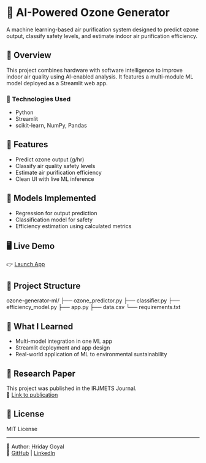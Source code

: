 # 🌿 AI-Powered Ozone Generator

A machine learning-based air purification system designed to predict ozone output, classify safety levels, and estimate indoor air purification efficiency.

## 📌 Overview
This project combines hardware with software intelligence to improve indoor air quality using AI-enabled analysis. It features a multi-module ML model deployed as a Streamlit web app.

### 🔧 Technologies Used
- Python
- Streamlit
- scikit-learn, NumPy, Pandas

## 🚀 Features
- Predict ozone output (g/hr)
- Classify air quality safety levels
- Estimate air purification efficiency
- Clean UI with live ML inference

## 🧪 Models Implemented
- Regression for output prediction
- Classification model for safety
- Efficiency estimation using calculated metrics

## 🖥 Live Demo
👉 [Launch App](https://ozone-ai-ml-ozoneapphriday.streamlit.app)

## 📂 Project Structure
ozone-generator-ml/
├── ozone_predictor.py
├── classifier.py
├── efficiency_model.py
├── app.py
├── data.csv
└── requirements.txt

## 🧠 What I Learned
- Multi-model integration in one ML app
- Streamlit deployment and app design
- Real-world application of ML to environmental sustainability

## 📝 Research Paper
This project was published in the IRJMETS Journal.  
📄 [Link to publication](https://www.irjmets.com/paperdetail.php?paperId=e0558137002d8f20fb1712d53d8e4866)

## 📎 License
MIT License

---

👤 Author: Hriday Goyal  
🔗 [GitHub](https://github.com/hriday-goyal) | [LinkedIn](https://linkedin.com/in/hridaygoyal)
